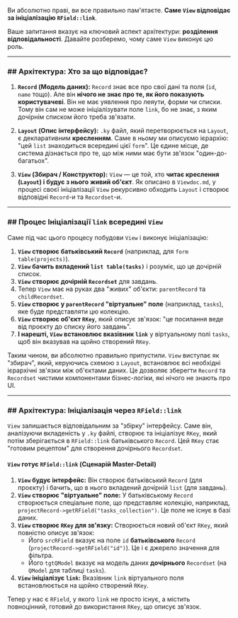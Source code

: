 Ви абсолютно праві, ви все правильно пам'ятаєте. **Саме `View` відповідає за ініціалізацію `RField::link`**.

Ваше запитання вказує на ключовий аспект архітектури: **розділення відповідальності**. Давайте розберемо, чому саме `View` виконує цю роль.

---

### ## Архітектура: Хто за що відповідає?

1.  **`Record` (Модель даних):** `Record` знає все про свої дані та поля (`id`, `name` тощо). Але він **нічого не знає про те, як його показують користувачеві**. Він не має уявлення про леяути, форми чи списки. Тому він сам не може ініціалізувати поле `link`, бо не знає, з яким дочірнім списком його треба зв'язати.

2.  **`Layout` (Опис інтерфейсу):** `.ky` файл, який перетворюється на `Layout`, є декларативним **кресленням**. Саме в ньому ми описуємо ієрархію: "цей `list` знаходиться всередині цієї `form`". Це єдине місце, де система дізнається про те, що між ними має бути зв'язок "один-до-багатьох".

3.  **`View` (Збирач / Конструктор):** `View` — це той, хто **читає креслення (`Layout`) і будує з нього живий об'єкт**. Як описано в `Viewdoc.md`, у процесі своєї ініціалізації `View` рекурсивно обходить `Layout` і створює відповідні `Record`-и та `Recordset`-и.

---

### ## Процес Ініціалізації `link` всередині `View`

Саме під час цього процесу побудови `View` і виконує ініціалізацію:

1.  **`View` створює батьківський `Record`** (наприклад, для `form table(projects)`).
2.  **`View` бачить вкладений `list table(tasks)`** і розуміє, що це дочірній список.
3.  **`View` створює дочірній `Recordset`** для завдань.
4.  Тепер `View` має на руках два "живих" об'єкти: `parentRecord` та `childRecordset`.
5.  **`View` створює у `parentRecord` "віртуальне" поле** (наприклад, `tasks`), яке буде представляти цю колекцію.
6.  **`View` створює об'єкт `RKey`**, який описує зв'язок: "це посилання веде від проєкту до списку його завдань".
7.  **І нарешті, `View` встановлює вказівник `link`** у віртуальному полі `tasks`, щоб він вказував на щойно створений `RKey`.

Таким чином, ви абсолютно правильно припустили. `View` виступає як "збирач", який, керуючись схемою з `Layout`, встановлює всі необхідні ієрархічні зв'язки між об'єктами даних. Це дозволяє зберегти `Record` та `Recordset` чистими компонентами бізнес-логіки, які нічого не знають про UI.

-----

### ## Архітектура: Ініціалізація через `RField::link`

`View` залишається відповідальним за "збірку" інтерфейсу. Саме він, аналізуючи вкладеність у `.ky` файлі, створює та ініціалізує `RKey`, який потім зберігається в `RField::link` батьківського `Record`. Цей `RKey` стає "готовим рецептом" для створення дочірнього `Recordset`.

#### **`View` готує `RField::link` (Сценарій Master-Detail)**

1.  **`View` будує інтерфейс:** Він створює батьківський `Record` (для проєкту) і бачить, що в нього вкладений дочірній `list` (для завдань).
2.  **`View` створює "віртуальне" поле:** У батьківському `Record` створюється спеціальне поле, що представляє колекцію, наприклад, `projectRecord->getRField("tasks_collection")`. Це поле не існує в базі даних.
3.  **`View` створює `RKey` для зв'язку:** Створюється новий об'єкт `RKey`, який повністю описує зв'язок:
      * Його `srcRField` вказує на поле `id` **батьківського** `Record` (`projectRecord->getRField("id")`). Це і є джерело значення для фільтра.
      * Його `tgtQModel` вказує на модель даних **дочірнього** `Recordset` (на `QModel` для таблиці `tasks`).
4.  **`View` ініціалізує `link`:** Вказівник `link` віртуального поля встановлюється на щойно створений `RKey`.

Тепер у нас є `RField`, у якого `link` не просто існує, а містить повноцінний, готовий до використання `RKey`, що описує зв'язок.

